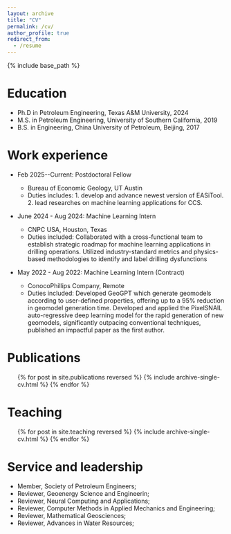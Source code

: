 ```yaml
---
layout: archive
title: "CV"
permalink: /cv/
author_profile: true
redirect_from:
  - /resume
---
```


{% include base_path %}

Education
======
* Ph.D in Petroleum Engineering, Texas A&M University, 2024
* M.S. in Petroleum Engineering, University of Southern California, 2019
* B.S. in Engineering, China University of Petroleum, Beijing, 2017

Work experience
======
* Feb 2025--Current: Postdoctoral Fellow
  * Bureau of Economic Geology, UT Austin 
  * Duties includes: 1. develop and advance newest version of EASiTool. 2. lead researches on machine learning applications for CCS. 

* June 2024 - Aug 2024: Machine Learning Intern
  * CNPC USA, Houston, Texas
  * Duties included: Collaborated with a cross-functional team to establish strategic roadmap for machine learning applications in drilling
operations. Utilized industry-standard metrics and physics-based methodologies to identify and label drilling dysfunctions

* May 2022 - Aug 2022: Machine Learning Intern (Contract)
  * ConocoPhillips Company, Remote
  * Duties included: Developed GeoGPT which generate geomodels according to user-defined properties, offering up to a 95% reduction in
geomodel generation time. Developed and applied the PixelSNAIL auto-regressive deep learning model for the rapid generation of new geomodels,
significantly outpacing conventional techniques, published an impactful paper as the first author.


Publications
======
  <ul>{% for post in site.publications reversed %}
    {% include archive-single-cv.html %}
  {% endfor %}</ul>
  
  
Teaching
======
  <ul>{% for post in site.teaching reversed %}
    {% include archive-single-cv.html %}
  {% endfor %}</ul>
  
Service and leadership
======
* Member, Society of Petroleum Engineers;
* Reviewer, Geoenergy Science and Engineerin;
* Reviewer, Neural Computing and Applications;
* Reviewer, Computer Methods in Applied Mechanics and Engineering;
* Reviewer, Mathematical Geosciences;
* Reviewer, Advances in Water Resources; 
